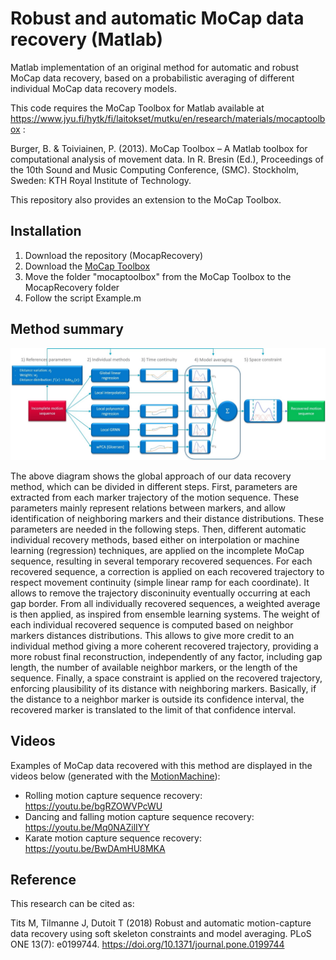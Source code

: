 # Robust and automatic MoCap data recovery (Matlab)

Matlab implementation of an original method for automatic and robust MoCap data recovery, based on a probabilistic averaging of different individual MoCap data recovery models.

This code requires the MoCap Toolbox for Matlab available at https://www.jyu.fi/hytk/fi/laitokset/mutku/en/research/materials/mocaptoolbox :

Burger, B. & Toiviainen, P. (2013). MoCap Toolbox – A Matlab toolbox for computational analysis of movement data. In R. Bresin (Ed.), Proceedings of the 10th Sound and Music Computing Conference, (SMC). Stockholm, Sweden: KTH Royal Institute of Technology.

This repository also provides an extension to the MoCap Toolbox.

## Installation

1. Download the repository (MocapRecovery)
2. Download the [MoCap Toolbox](https://www.jyu.fi/hytk/fi/laitokset/mutku/en/research/materials/mocaptoolbox)
3. Move the folder "mocaptoolbox" from the MoCap Toolbox to the MocapRecovery folder
4. Follow the script Example.m

## Method summary

![Method block diagram](diagram.jpg)

The above diagram shows the global approach of our data recovery method, which can be divided in different steps. First, parameters are extracted from each marker trajectory of the motion sequence. These parameters mainly represent relations between markers, and allow identification of neighboring markers and their distance distributions. These parameters are needed in the following steps. Then, different automatic individual recovery methods, based either on interpolation or machine learning (regression) techniques, are applied on the incomplete MoCap sequence, resulting in several temporary recovered sequences. For each recovered sequence, a correction is applied on each recovered trajectory to respect movement continuity (simple linear ramp for each coordinate). It allows to remove the trajectory disconinuity eventually occurring at each gap border. From all individually recovered sequences, a weighted average is then applied, as inspired from ensemble learning systems. The weight of each individual recovered sequence is computed based on neighbor markers distances distributions. This allows to give more credit to an individual method giving a more coherent recovered trajectory, providing a more robust final reconstruction, independently of any factor, including gap length, the number of available neighbor markers, or the length of the sequence. Finally, a space constraint is applied on the recovered trajectory, enforcing plausibility of its distance with neighboring markers. Basically, if the distance to a neighbor marker is outside its confidence interval, the recovered marker is translated to the limit of that confidence interval.

## Videos

Examples of MoCap data recovered with this method are displayed in the videos below (generated with the [MotionMachine](https://github.com/numediart/ofxMotionMachine)):

* Rolling motion capture sequence recovery: https://youtu.be/bgRZOWVPcWU
* Dancing and falling motion capture sequence recovery: https://youtu.be/Mq0NAZilIYY
* Karate motion capture sequence recovery: https://youtu.be/BwDAmHU8MKA

## Reference

This research can be cited as:

Tits M, Tilmanne J, Dutoit T (2018) Robust and automatic motion-capture data recovery using soft skeleton constraints and model averaging. PLoS ONE 13(7): e0199744. https://doi.org/10.1371/journal.pone.0199744
